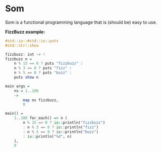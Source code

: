 # Som

Som is a functional programming language that is (should be) easy to use.

**FizzBuzz example:**
```haskell
#std::io::#std::io::puts
#std::str::show

fizzbuzz: int -> !
fizzbuzz n =
	n % 15 == 0 ? puts "fizzbuzz" :
	n % 3 == 0 ? puts "fizz" :
	n % 5 == 0 ? puts "buzz" :
	puts show n

main args =
	ns = 1..100
	->
		map ns fizzbuzz,
		0

main() =
    1..100 for_each() => n (
        n % 15 == 0 ? io::println("fizzbuzz")
        : n % 3 == 0 ? io::println("fizz")
        : n % 5 == 0 ? io::println("buzz")
        : io::println("%d", n)
    ),
    0
```

